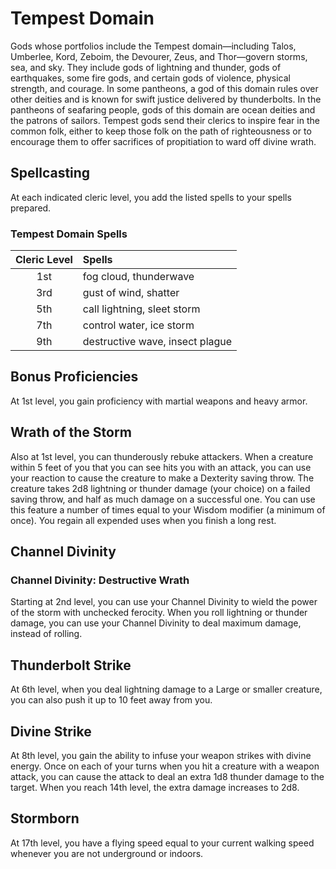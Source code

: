 # Tempest Domain
Gods whose portfolios include the Tempest domain—including Talos, Umberlee, Kord, Zeboim, the Devourer, Zeus, and Thor—govern storms, sea, and sky. They include gods of lightning and thunder, gods of earthquakes, some fire gods, and certain gods of violence, physical strength, and courage. In some pantheons, a god of this domain rules over other deities and is known for swift justice delivered by thunderbolts. In the pantheons of seafaring people, gods of this domain are ocean deities and the patrons of sailors. Tempest gods send their clerics to inspire fear in the common folk, either to keep those folk on the path of righteousness or to encourage them to offer sacrifices of propitiation to ward off divine wrath.

## Spellcasting
At each indicated cleric level, you add the listed spells to your spells prepared.

### Tempest Domain Spells
|  Cleric Level  |  Spells  |
|:-----:|:------------------|
|  1st  |  fog cloud, thunderwave  |
|  3rd  |  gust of wind, shatter  |
|  5th  |  call lightning, sleet storm  |
|  7th  |  control water, ice storm  |
|  9th  |  destructive wave, insect plague  |

## Bonus Proficiencies
At 1st level, you gain proficiency with martial weapons and heavy armor.

## Wrath of the Storm
Also at 1st level, you can thunderously rebuke attackers. When a creature within 5 feet of you that you can see hits you with an attack, you can use your reaction to cause the creature to make a Dexterity saving throw. The creature takes 2d8 lightning or thunder damage (your choice) on a failed saving throw, and half as much damage on a successful one.
You can use this feature a number of times equal to your Wisdom modifier (a minimum of once). You regain all expended uses when you finish a long rest.

## Channel Divinity
### Channel Divinity: Destructive Wrath
Starting at 2nd level, you can use your Channel Divinity to wield the power of the storm with unchecked ferocity.
When you roll lightning or thunder damage, you can use your Channel Divinity to deal maximum damage, instead of rolling.

## Thunderbolt Strike
At 6th level, when you deal lightning damage to a Large or smaller creature, you can also push it up to 10 feet away from you.

## Divine Strike
At 8th level, you gain the ability to infuse your weapon strikes with divine energy. Once on each of your turns when you hit a creature with a weapon attack, you can cause the attack to deal an extra 1d8 thunder damage to the target. When you reach 14th level, the extra damage increases to 2d8.

## Stormborn
At 17th level, you have a flying speed equal to your current walking speed whenever you are not underground or indoors.
